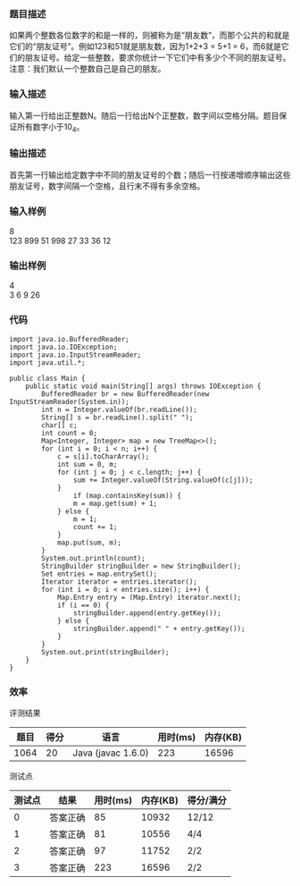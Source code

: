 ### 题目描述
如果两个整数各位数字的和是一样的，则被称为是“朋友数”，而那个公共的和就是它们的“朋友证号”。例如123和51就是朋友数，因为1+2+3 = 5+1 = 6，而6就是它们的朋友证号。给定一些整数，要求你统计一下它们中有多少个不同的朋友证号。注意：我们默认一个整数自己是自己的朋友。

### 输入描述
输入第一行给出正整数N。随后一行给出N个正整数，数字间以空格分隔。题目保证所有数字小于10<sub>4</sub>。 

### 输出描述
首先第一行输出给定数字中不同的朋友证号的个数；随后一行按递增顺序输出这些朋友证号，数字间隔一个空格，且行末不得有多余空格。 

### 输入样例

8<br/>
123 899 51 998 27 33 36 12

### 输出样例

4<br/>
3 6 9 26
	
### 代码

    import java.io.BufferedReader;
    import java.io.IOException;
    import java.io.InputStreamReader;
    import java.util.*;
    
    public class Main {
        public static void main(String[] args) throws IOException {
            BufferedReader br = new BufferedReader(new InputStreamReader(System.in));
            int n = Integer.valueOf(br.readLine());
            String[] s = br.readLine().split(" ");
            char[] c;
            int count = 0;
            Map<Integer, Integer> map = new TreeMap<>();
            for (int i = 0; i < n; i++) {
                c = s[i].toCharArray();
                int sum = 0, m;
                for (int j = 0; j < c.length; j++) {
                    sum += Integer.valueOf(String.valueOf(c[j]));
                }
                    if (map.containsKey(sum)) {
                    m = map.get(sum) + 1;
                } else {
                    m = 1;
                    count += 1;
                }
                map.put(sum, m);
            }
            System.out.println(count);
            StringBuilder stringBuilder = new StringBuilder();
            Set entries = map.entrySet();
            Iterator iterator = entries.iterator();
            for (int i = 0; i < entries.size(); i++) {
                Map.Entry entry = (Map.Entry) iterator.next();
                if (i == 0) {
                    stringBuilder.append(entry.getKey());
                } else {
                    stringBuilder.append(" " + entry.getKey());
                }
            }
            System.out.print(stringBuilder);
        }
    }
	
    
### 效率

评测结果

|题目|得分|语言|用时(ms)|内存(KB)|
|-----|-----|-----|-----|-----|
|1064|20|Java (javac 1.6.0)|223|16596|

测试点

|测试点|结果|用时(ms)|内存(KB)|得分/满分|
|-----|-----|-----|-----|-----|
|0|答案正确|85|10932|12/12|
|1|答案正确|81|10556|4/4|
|2|答案正确|97|11752|2/2|
|3|答案正确|223|16596|2/2|
